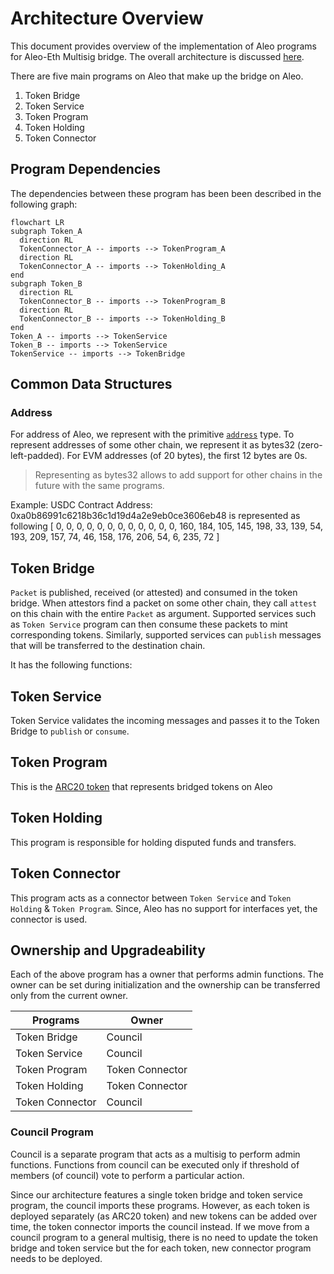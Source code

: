 # Architecture Overview
This document provides overview of the implementation of Aleo programs for Aleo-Eth Multisig bridge. The overall architecture is discussed [here](../docs/architecture_overview.md).

There are five main programs on Aleo that make up the bridge on Aleo.
1. Token Bridge
2. Token Service
3. Token Program
4. Token Holding 
5. Token Connector

## Program Dependencies

The dependencies between these program has been been described in the following graph:
```mermaid
flowchart LR
subgraph Token_A
  direction RL
  TokenConnector_A -- imports --> TokenProgram_A
  direction RL
  TokenConnector_A -- imports --> TokenHolding_A
end
subgraph Token_B
  direction RL
  TokenConnector_B -- imports --> TokenProgram_B
  direction RL
  TokenConnector_B -- imports --> TokenHolding_B
end
Token_A -- imports --> TokenService
Token_B -- imports --> TokenService
TokenService -- imports --> TokenBridge

```

## Common Data Structures

### Address
For address of Aleo, we represent with the primitive [`address`](https://developer.aleo.org/leo/language#addresses) type.
To represent addresses of some other chain, we represent it as bytes32 (zero-left-padded).
For EVM addresses (of 20 bytes), the first 12 bytes are 0s.
> Representing as bytes32 allows to add support for other chains in the future with the same programs.

Example: 
USDC Contract Address: 0xa0b86991c6218b36c1d19d4a2e9eb0ce3606eb48 is represented as following
[ 0, 0, 0, 0, 0, 0, 0, 0, 0, 0,  0, 0, 160, 184, 105, 145, 198, 33, 139, 54, 193, 209, 157, 74, 46, 158, 176, 206, 54, 6, 235, 72 ]

## Token Bridge
`Packet` is published, received (or attested) and consumed in the token bridge. When attestors find a packet on some other chain, they call `attest` on this chain with the entire `Packet` as argument.
Supported services such as `Token Service` program can then consume these packets to mint corresponding tokens. Similarly, supported services can `publish` messages that will be transferred to the destination chain.

It has the following functions:


## Token Service
Token Service validates the incoming messages and passes it to the Token Bridge to `publish` or `consume`.

## Token Program
This is the [ARC20 token](https://github.com/AleoHQ/ARCs/discussions/42) that represents bridged tokens on Aleo

## Token Holding
This program is responsible for holding disputed funds and transfers.

## Token Connector
This program acts as a connector between `Token Service` and `Token Holding` & `Token Program`. Since, Aleo has no support for interfaces yet, the connector is used.


## Ownership and Upgradeability

Each of the above program has a owner that performs admin functions. The owner can be set during initialization and the ownership can be transferred only from the current owner. 

|Programs |Owner |
----------|-------
Token Bridge | Council
Token Service | Council
Token Program | Token Connector
Token Holding | Token Connector
Token Connector | Council

### Council Program
Council is a separate program that acts as a multisig to perform admin functions. Functions from council can be executed only if threshold of members (of council) vote to perform a particular action.

Since our architecture features a single token bridge and token service program, the council imports these programs. However, as each token is deployed separately (as ARC20 token) and new tokens can be added over time, the token connector imports the council instead. If we move from a council program to a general multisig, there is no need to update the token bridge and token service but the for each token, new connector program needs to be deployed.